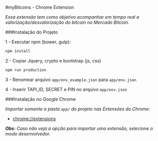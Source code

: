 #myBitcoins - Chrome Extension

*Essa extensão tem como objetivo acompanhar em tempo real a valorização/desvalorização
do bitcoin no Mercado Bitcoin.*

###Instalação do Projeto

1 - Executar npm (bower, gulp):
```sh
npm install
```

2 - Copiar Jquery, crypto e bootstrap (js, css)
```sh
npm run production
```

3 - Renomear arquivo `app/env_example.json` para `app/env.json`

4 - Inserir TAPI_ID, SECRET e PIN no arquivo `app/env.json`


###Instalação no Google Chrome

*Importar somente a pasta `app/` do projeto nas Extensões do Chrome:*
- [chrome://extensions](chrome://extensions)

***Obs:** Caso não veja a opção para importar uma extensão, selecione o modo desenvolvedor.*